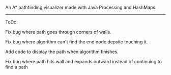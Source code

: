 An A* pathfinding visualizer made with Java Processing and HashMaps

----------------------------------------------------------------------------------

ToDo:

Fix bug where path goes through corners of walls.

Fix bug where algorithm can't find the end node depsite touching it.

Add code to display the path when algorithm finishes.

Fix bug where path hits wall and expands outward instead of continuing to find a path
